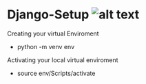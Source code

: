 # Django-Setup ![alt text]([http://url/to/img.png](https://www.opengis.ch/wp-content/uploads/2020/04/django-python-logo.png))

Creating your virtual Enviroment
- python -m venv env

Activating your local virtual enviroment
- source env/Scripts/activate


